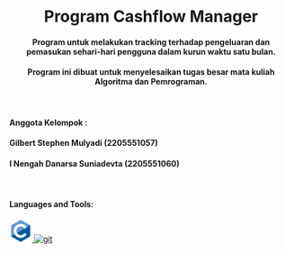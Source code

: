<div>
  <h1 align="center">Program Cashflow Manager</h1>
  <h4 align ="center">Program untuk melakukan tracking terhadap pengeluaran dan pemasukan sehari-hari pengguna dalam kurun waktu satu bulan.</h4>
  <h4 align ="center">Program ini dibuat untuk menyelesaikan tugas besar mata kuliah Algoritma dan Pemrograman.</h4>
</div>
<br>
<h4>Anggota Kelompok :</h4>
<h4>Gilbert Stephen Mulyadi (2205551057)</h4>
<h4>I Nengah Danarsa Suniadevta (2205551060)</h4><br>
<h4 align="left">Languages and Tools:</h4>
<p align="left"> <a href="https://www.cprogramming.com/" target="_blank" rel="noreferrer"> <img src="https://raw.githubusercontent.com/devicons/devicon/master/icons/c/c-original.svg" alt="c" width="40" height="40"/> </a><a href="https://git-scm.com/" target="_blank" rel="noreferrer"> <img src="https://www.vectorlogo.zone/logos/git-scm/git-scm-icon.svg" alt="git" width="40" height="40"/> </a></p>

